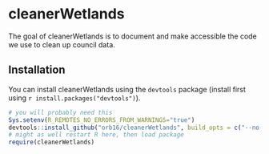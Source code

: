 
# cleanerWetlands

<!-- badges: start -->
<!-- badges: end -->

The goal of cleanerWetlands is to document and make accessible the code we use to clean up council data. 

## Installation

You can install cleanerWetlands using the `devtools` package (install first using `r install.packages("devtools")`). 

``` r
# you will probably need this
Sys.setenv(R_REMOTES_NO_ERRORS_FROM_WARNINGS="true")
devtools::install_github("orb16/cleanerWetlands", build_opts = c("--no-resave-data", "--no-manual"))
# might as well restart R here, then load package
require(cleanerWetlands)
```



